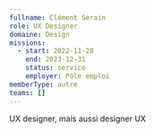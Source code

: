 ```yaml
---
fullname: Clément Serain
role: UX Designer
domaine: Design
missions:
  - start: 2022-11-28
    end: 2023-12-31
    status: service
    employer: Pôle emploi
memberType: autre
teams: []
---
```

UX designer, mais aussi designer UX